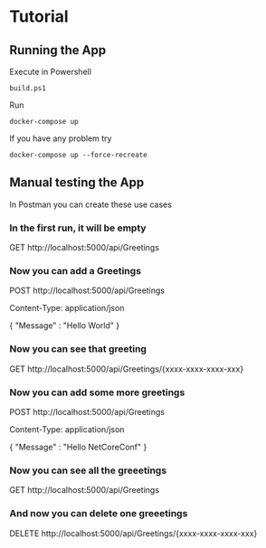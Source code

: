 # Tutorial

## Running the App

Execute in Powershell 

```
build.ps1
```

Run 

```
docker-compose up
```

If you have any problem try 

```
docker-compose up --force-recreate
```

## Manual testing the App

In Postman you can create these use cases

### In the first run, it will be empty

GET http://localhost:5000/api/Greetings

### Now you can add a Greetings

POST http://localhost:5000/api/Greetings

Content-Type: application/json

{
    "Message" : "Hello World"
}

### Now you can see that greeting

GET http://localhost:5000/api/Greetings/{xxxx-xxxx-xxxx-xxx}


### Now you can add some more greetings

POST http://localhost:5000/api/Greetings

Content-Type: application/json

{
    "Message" : "Hello NetCoreConf"
}

### Now you can see all the greeetings

GET http://localhost:5000/api/Greetings

### And now you can delete one greeetings

DELETE http://localhost:5000/api/Greetings/{xxxx-xxxx-xxxx-xxx}


